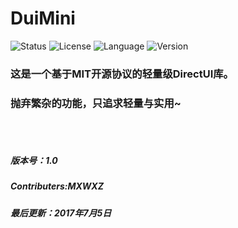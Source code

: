 # DuiMini
![Status][4] ![License][1] ![Language][2] ![Version][3]
### 这是一个基于MIT开源协议的轻量级DirectUI库。
### 抛弃繁杂的功能，只追求轻量与实用~
<br><br>
##### 版本号：1.0
##### Contributers:MXWXZ
##### 最后更新：2017年7月5日

[1]: https://img.shields.io/badge/License-MIT-red.svg
[2]: https://img.shields.io/badge/Language-C%2B%2B-brightgreen.svg
[3]: https://img.shields.io/badge/Version-1.0-blue.svg
[4]: https://img.shields.io/badge/Status-dev-lightgrey.svg
